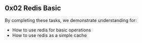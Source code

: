 ## 0x02 Redis Basic

By completing these tasks, we demonstrate understanding for:
- How to use redis for basic operations
- How to use redis as a simple cache
